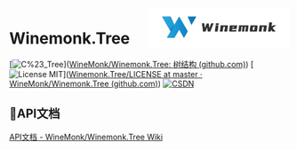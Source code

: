 <img align="right" height="72px" src="https://raw.githubusercontent.com/WineMonk/images/master/blog/post/202407251043371.png">

# Winemonk.Tree

[![C%23_Tree](https://img.shields.io/badge/C%23-Tree-orange.svg)]([WineMonk/Winemonk.Tree: 树结构 (github.com)](https://github.com/WineMonk/Winemonk.Tree)) [![License MIT](https://img.shields.io/badge/license-MIT-blue.svg)]([Winemonk.Tree/LICENSE at master · WineMonk/Winemonk.Tree (github.com)](https://github.com/WineMonk/Winemonk.Tree/blob/master/LICENSE)) [![CSDN](https://img.shields.io/badge/CSDN-Winemonk-brightgreen.svg)](https://blog.csdn.net/szy13323042191)

## 📖API文档

[API文档 - WineMonk/Winemonk.Tree Wiki](https://github.com/WineMonk/Winemonk.Tree/wiki)

